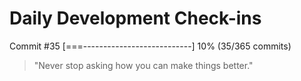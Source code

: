 # Daily Development Check-ins

Commit #35
[===---------------------------] 10% (35/365 commits)

> "Never stop asking how you can make things better."